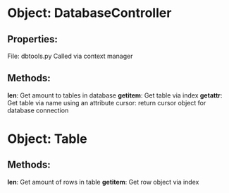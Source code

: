# Object: DatabaseController
## Properties:
  File: dbtools.py
  Called via context manager

## Methods:
  __len__: Get amount to tables in database
  __getitem__: Get table via index
  __getattr__: Get table via name using an attribute
  cursor: return cursor object for database connection

# Object: Table
## Methods:
  __len__: Get amount of rows in table
  __getitem__: Get row object via index
